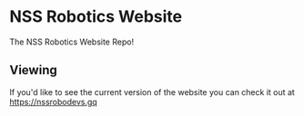 # NSS Robotics Website
The NSS Robotics Website Repo!

## Viewing

If you'd like to see the current version of the website you can check it out at https://nssrobodevs.gq
